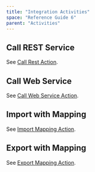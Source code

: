 ```yaml
---
title: "Integration Activities"
space: "Reference Guide 6"
parent: "Activities"
---
```



## Call REST Service

See [Call Rest Action](Call+Rest+Action).

## Call Web Service

See [Call Web Service Action](Call+Web+Service+Action).

## Import with Mapping

See [Import Mapping Action](Import+Mapping+Action).

## Export with Mapping

See [Export Mapping Action](Export+Mapping+Action).
